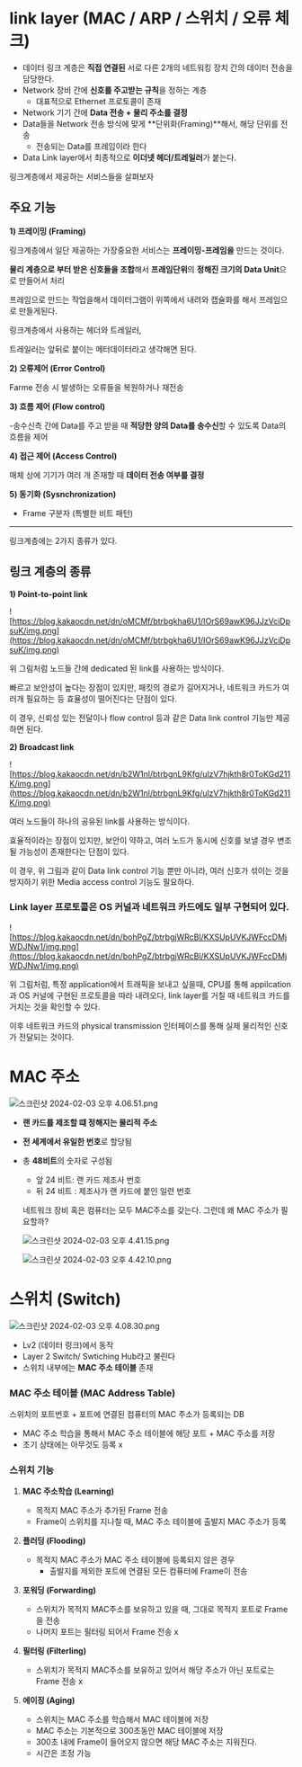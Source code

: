 # link layer (MAC / ARP / 스위치 / 오류 체크)

- 데이터 링크 계층은 **직접 연결된** 서로 다른 2개의 네트워킹 장치 간의 데이터 전송을 담당한다.
- Network 장비 간에 **신호를 주고받는 규칙**을 정하는 계층
    - 대표적으로 Ethernet 프로토콜이 존재
- Network 기기 간에 **Data 전송 + 물리 주소를 결정**
- Data들을 Network 전송 방식에 맞게 **단위화(Framing)**해서, 해당 단위를 전송
    - 전송되는 Data를 프레임이라 한다
- Data Link layer에서 최종적으로 **이더넷 헤더/트레일러**가 붙는다.

링크계층에서 제공하는 서비스들을 살펴보자

## 주요 기능

**1) 프레이밍 (Framing)**

링크계층에서 일단 제공하는 가장중요한 서비스는 **프레이밍-프레임을** 만드는 것이다. 

**물리 계층으로 부터 받은 신호들을 조합**해서 **프래임단위**의 **정해진 크기의 Data Unit**으로 만들어서 처리 

프레임으로 만드는 작업을해서 데이터그램이 위쪽에서 내려와 캡슐화를 해서 프레임으로 만들게된다.

링크계층에서 사용하는 헤더와 트레일러,

트레일러는 앞뒤로 붙이는 메터데이터라고 생각해면 된다.

**2) 오류제어 (Error Control)** 

Farme 전송 시 발생하는 오류들을 복원하거나 재전송

**3) 흐름 제어 (Flow control)**

-송수신측 간에 Data를 주고 받을 때 **적당한 양의 Data를 송수신**할 수 있도록 Data의 흐름을 제어

**4) 접근 제어 (Access Control)**

매체 상에 기기가 여러 개 존재할 때 **데이터 전송 여부를 결정**

**5) 동기화 (Sysnchronization)**

- Frame 구분자 (특별한 비트 패턴) 

---

링크계층에는 2가지 종류가 있다. 

## 링크 계층의 종류

**1) Point-to-point link**

![https://blog.kakaocdn.net/dn/oMCMf/btrbgkha6U1/IOrS69awK96JJzVciDpsuK/img.png](https://blog.kakaocdn.net/dn/oMCMf/btrbgkha6U1/IOrS69awK96JJzVciDpsuK/img.png)

위 그림처럼 노드들 간에 dedicated 된 link를 사용하는 방식이다.

빠르고 보안성이 높다는 장점이 있지만, 패킷의 경로가 길어지거나, 네트워크 카드가 여러개 필요하는 등 효율성이 떨어진다는 단점이 있다.

이 경우, 신뢰성 있는 전달이나 flow control 등과 같은 Data link control 기능만 제공하면 된다.

**2) Broadcast link**

![https://blog.kakaocdn.net/dn/b2W1nl/btrbgnL9Kfg/ulzV7hjkth8r0ToKGd211K/img.png](https://blog.kakaocdn.net/dn/b2W1nl/btrbgnL9Kfg/ulzV7hjkth8r0ToKGd211K/img.png)

여러 노드들이 하나의 공유된 link를 사용하는 방식이다.

효율적이라는 장점이 있지만, 보안이 약하고, 여러 노드가 동시에 신호를 보낼 경우 변조될 가능성이 존재한다는 단점이 있다.

이 경우, 위 그림과 같이 Data link control 기능 뿐만 아니라, 여러 신호가 섞이는 것을 방지하기 위한 Media access control 기능도 필요하다.

### **Link layer 프로토콜은 OS 커널과 네트워크 카드에도 일부 구현되어 있다.**

![https://blog.kakaocdn.net/dn/bohPgZ/btrbgjWRcBl/KXSUpUVKJWFccDMjWDJNw1/img.png](https://blog.kakaocdn.net/dn/bohPgZ/btrbgjWRcBl/KXSUpUVKJWFccDMjWDJNw1/img.png)

위 그림처럼, 특정 application에서 트래픽을 보내고 싶을때, CPU를 통해 appilcation과 OS 커널에 구현된 프로토콜을 따라 내려오다, link layer를 거칠 때 네트워크 카드를 거치는 것을 확인할 수 있다.

이후 네트워크 카드의 physical transmission 인터페이스를 통해 실제 물리적인 신호가 전달되는 것이다.

# MAC 주소

![스크린샷 2024-02-03 오후 4.06.51.png](link%20layer%20(MAC%20ARP%20%E1%84%89%E1%85%B3%E1%84%8B%E1%85%B1%E1%84%8E%E1%85%B5%20%E1%84%8B%E1%85%A9%E1%84%85%E1%85%B2%20%E1%84%8E%E1%85%A6%E1%84%8F%E1%85%B3)%20e25ccc6dacd944eba88db685fd1ffefb/%25E1%2584%2589%25E1%2585%25B3%25E1%2584%258F%25E1%2585%25B3%25E1%2584%2585%25E1%2585%25B5%25E1%2586%25AB%25E1%2584%2589%25E1%2585%25A3%25E1%2586%25BA_2024-02-03_%25E1%2584%258B%25E1%2585%25A9%25E1%2584%2592%25E1%2585%25AE_4.06.51.png)

- **랜 카드를 제조할 떄 정해지는 물리적 주소**
- **전 세계에서 유일한 번호**로 할당됨
- 총 **48비트**의 숫자로 구성됨
    - 앞 24 비트: 랜 카드 제조사 번호
    - 뒤 24 비트 : 제조사가 랜 카드에 붙인 일련 번호
    
    네트워크 장비 혹은 컴퓨터는 모두 MAC주소를 갖는다. 그런데 왜 MAC 주소가 필요할까? 
    
    ![스크린샷 2024-02-03 오후 4.41.15.png](link%20layer%20(MAC%20ARP%20%E1%84%89%E1%85%B3%E1%84%8B%E1%85%B1%E1%84%8E%E1%85%B5%20%E1%84%8B%E1%85%A9%E1%84%85%E1%85%B2%20%E1%84%8E%E1%85%A6%E1%84%8F%E1%85%B3)%20e25ccc6dacd944eba88db685fd1ffefb/%25E1%2584%2589%25E1%2585%25B3%25E1%2584%258F%25E1%2585%25B3%25E1%2584%2585%25E1%2585%25B5%25E1%2586%25AB%25E1%2584%2589%25E1%2585%25A3%25E1%2586%25BA_2024-02-03_%25E1%2584%258B%25E1%2585%25A9%25E1%2584%2592%25E1%2585%25AE_4.41.15.png)
    
    ![스크린샷 2024-02-03 오후 4.42.10.png](link%20layer%20(MAC%20ARP%20%E1%84%89%E1%85%B3%E1%84%8B%E1%85%B1%E1%84%8E%E1%85%B5%20%E1%84%8B%E1%85%A9%E1%84%85%E1%85%B2%20%E1%84%8E%E1%85%A6%E1%84%8F%E1%85%B3)%20e25ccc6dacd944eba88db685fd1ffefb/%25E1%2584%2589%25E1%2585%25B3%25E1%2584%258F%25E1%2585%25B3%25E1%2584%2585%25E1%2585%25B5%25E1%2586%25AB%25E1%2584%2589%25E1%2585%25A3%25E1%2586%25BA_2024-02-03_%25E1%2584%258B%25E1%2585%25A9%25E1%2584%2592%25E1%2585%25AE_4.42.10.png)
    

# 스위치 (Switch)

![스크린샷 2024-02-03 오후 4.08.30.png](link%20layer%20(MAC%20ARP%20%E1%84%89%E1%85%B3%E1%84%8B%E1%85%B1%E1%84%8E%E1%85%B5%20%E1%84%8B%E1%85%A9%E1%84%85%E1%85%B2%20%E1%84%8E%E1%85%A6%E1%84%8F%E1%85%B3)%20e25ccc6dacd944eba88db685fd1ffefb/%25E1%2584%2589%25E1%2585%25B3%25E1%2584%258F%25E1%2585%25B3%25E1%2584%2585%25E1%2585%25B5%25E1%2586%25AB%25E1%2584%2589%25E1%2585%25A3%25E1%2586%25BA_2024-02-03_%25E1%2584%258B%25E1%2585%25A9%25E1%2584%2592%25E1%2585%25AE_4.08.30.png)

- Lv2 (데이터 링크)에서 동작
- Layer 2 Switch/ Swtiching Hub라고 불린다
- 스위치 내부에는 **MAC 주소 테이블** 존재

### MAC 주소 테이블 (MAC Address Table)

스위치의 포트번호 + 포트에 연결된 컴퓨터의 MAC 주소가 등록되는 DB

- MAC 주소 학습을 통해서 MAC 주소 테이블에 해당 포트 + MAC 주소를 저장
- 초기 상태에는 아무것도 등록 x

### 스위치 기능

1. **MAC 주소학습 (Learning)**
    - 목적지 MAC 주소가 추가된 Frame 전송
    - Frame이 스위치를 지나칠 때, MAC 주소 테이블에 출발지 MAC 주소가 등록
    
2. **플러딩 (Flooding)**
    - 목적지 MAC 주소가 MAC 주소 테이블에 등록되지 않은 경우
        - 출발지를 제외한 포트에 연결된 모든 컴퓨터에 Frame이 전송
    
3. **포워딩 (Forwarding)**
    - 스위치가 목적지 MAC주소를 보유하고 있을 때, 그대로 목적지 포트로 Frame을 전송
    - 나머지 포트는 필터링 되어서 Frame 전송 x
    
4. **필터링 (Filterling)**
    - 스위치가 목적지 MAC주소를 보유하고 있어서 해당 주소가 아닌 포트로는 Frame 전송 x
    
5. **에이징 (Aging)**
    - 스위치는 MAC 주소를 학습해서 MAC 테이블에 저장
    - MAC 주소는 기본적으로 300초동안 MAC 테이블에 저장
    - 300초 내에 Frame이 들어오지 않으면 해당 MAC 주소는 지워진다.
    - 시간은 조정 가능